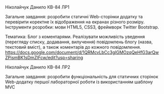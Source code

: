 Ніколайчук Данило КВ-84 ЛР1

Загальне завдання: розробити статичні Web-сторінки додатку та перевірити коректне їх відображення на екранах різного розміру. Інструменти розробки: мови HTML5, CSS3, фреймворк Twitter Bootstrap.

Тематика: Блог з коментарями. Реалізувати можливість уведення (перегляду списку, додавання, вилучення) повідомлень блогу (назва, текстовий вміст), а також коментарів до кожного повідомлення.
https://docs.google.com/document/d/1QRMcvLbCc3gIGMOzqQeHfG3arQwZPismBK1sDmZlFcw/edit?usp=sharing

Ніколайчук Данило КВ-84 ЛР2

Загальне завдання: розробити функціональність для статичних сторінок Web-додатку першої лабораторної роботи із використанням шаблону MVC

